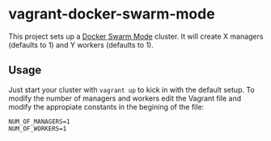 # vagrant-docker-swarm-mode

This project sets up a [Docker Swarm Mode][1] cluster. It will create X managers (defaults to 1) and Y workers (defaults to 1).

## Usage
Just start your cluster with ```vagrant up``` to kick in with the default setup. To modify the number of managers and workers edit the Vagrant file and modify the appropiate constants in the begining of the file:
```
NUM_OF_MANAGERS=1
NUM_OF_WORKERS=1
```

[1]: https://docs.docker.com/engine/swarm/
